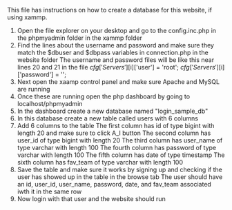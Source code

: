 This file has instructions on how to create a database for this website, if using xammp.

1. Open the file explorer on your desktop and go to the config.inc.php in the phpmyadmin folder in the xammp folder
2. Find the lines about the username and password and make sure they match the $dbuser and $dbpass variables in connection.php in the website folder
          The username and password files will be like this near lines 20 and 21 in the file
          $cfg['Servers'][$i]['user'] = 'root';
          $cfg['Servers'][$i]['password'] = '';
3. Next open the xaamp control panel and make sure Apache and MySQL are running
4. Once these are running open the php dashboard by going to localhost/phpmyadmin
5. In the dashboard create a new database named "login_sample_db"
6. In this database create a new table called users with 6 columns
7. Add 6 columns to the table
    The first column has id of type bigint with length 20 and make sure to click A_I button
    The second column has user_id of type bigint with length 20
    The third column has user_name of type varchar with length 100
    The fourth column has password of type varchar with length 100
    The fifth column has date of type timestamp
    The sixth column has fav_team of type varchar with length 100
8. Save the table and make sure it works by signing up and checking if the user has showed up in the table in the browse tab
    The user should have an id, user_id, user_name, password, date, and fav_team associated iwth it in the same row
9. Now login with that user and the website should run 
